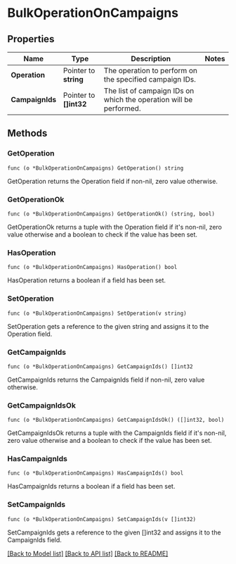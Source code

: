 # BulkOperationOnCampaigns

## Properties

Name | Type | Description | Notes
------------ | ------------- | ------------- | -------------
**Operation** | Pointer to **string** | The operation to perform on the specified campaign IDs.  | 
**CampaignIds** | Pointer to **[]int32** | The list of campaign IDs on which the operation will be performed. | 

## Methods

### GetOperation

`func (o *BulkOperationOnCampaigns) GetOperation() string`

GetOperation returns the Operation field if non-nil, zero value otherwise.

### GetOperationOk

`func (o *BulkOperationOnCampaigns) GetOperationOk() (string, bool)`

GetOperationOk returns a tuple with the Operation field if it's non-nil, zero value otherwise
and a boolean to check if the value has been set.

### HasOperation

`func (o *BulkOperationOnCampaigns) HasOperation() bool`

HasOperation returns a boolean if a field has been set.

### SetOperation

`func (o *BulkOperationOnCampaigns) SetOperation(v string)`

SetOperation gets a reference to the given string and assigns it to the Operation field.

### GetCampaignIds

`func (o *BulkOperationOnCampaigns) GetCampaignIds() []int32`

GetCampaignIds returns the CampaignIds field if non-nil, zero value otherwise.

### GetCampaignIdsOk

`func (o *BulkOperationOnCampaigns) GetCampaignIdsOk() ([]int32, bool)`

GetCampaignIdsOk returns a tuple with the CampaignIds field if it's non-nil, zero value otherwise
and a boolean to check if the value has been set.

### HasCampaignIds

`func (o *BulkOperationOnCampaigns) HasCampaignIds() bool`

HasCampaignIds returns a boolean if a field has been set.

### SetCampaignIds

`func (o *BulkOperationOnCampaigns) SetCampaignIds(v []int32)`

SetCampaignIds gets a reference to the given []int32 and assigns it to the CampaignIds field.


[[Back to Model list]](../README.md#documentation-for-models) [[Back to API list]](../README.md#documentation-for-api-endpoints) [[Back to README]](../README.md)


